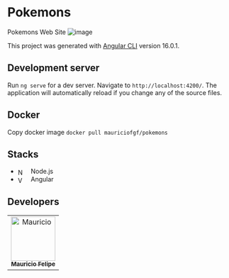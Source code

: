 # Pokemons
 Pokemons Web Site
 ![image](https://github.com/MauricioFGF/pokemons/assets/52111341/2a772528-649f-4224-8bee-5d59340b08ff)

 
This project was generated with [Angular CLI](https://github.com/angular/angular-cli) version 16.0.1.

## Development server

Run `ng serve` for a dev server. Navigate to `http://localhost:4200/`. The application will automatically reload if you change any of the source files.

## Docker

Copy docker image `docker pull mauriciofgf/pokemons`

## Stacks
- <img align="center" alt="NodeJS" width="15px" style="padding-right:10px;" src="https://cdn.jsdelivr.net/gh/devicons/devicon/icons/nodejs/nodejs-original.svg" /> Node.js
- <img align="center" alt="Vue" width="15px" style="padding-right:10px;" src="https://user-images.githubusercontent.com/52111341/236700457-0d20b1ae-ccb2-45b7-a12a-ef595138a3a2.svg" /> Angular

## Developers

<table>
  <tr>
     <td align="center"><a href="https://github.com/MauricioFGF"><img src="https://avatars.githubusercontent.com/u/52111341?v=4" width="100px;" alt="Mauricio"/><br /><sub><b>Mauricio Felipe</b></sub></a><br/>  
  </tr>
</table>

